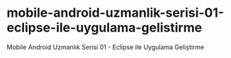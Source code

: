 # mobile-android-uzmanlik-serisi-01-eclipse-ile-uygulama-gelistirme
Mobile Android Uzmanlık Serisi 01 - Eclipse ile Uygulama Geliştirme
